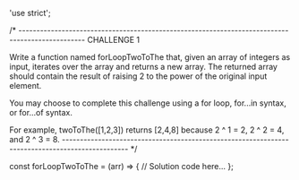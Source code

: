 'use strict';

/* ------------------------------------------------------------------------------------------------
CHALLENGE 1

Write a function named forLoopTwoToThe that, given an array of integers as input, iterates over the array and returns a new array. The returned array should contain the result of raising 2 to the power of the original input element.

You may choose to complete this challenge using a for loop, for...in syntax, or for...of syntax.

For example, twoToThe([1,2,3]) returns [2,4,8] because 2 ^ 1 = 2, 2 ^ 2 = 4, and 2 ^ 3 = 8.
------------------------------------------------------------------------------------------------ */

const forLoopTwoToThe = (arr) => {
  // Solution code here...
};